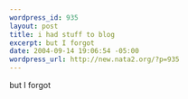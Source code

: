 ```yaml
--- 
wordpress_id: 935
layout: post
title: i had stuff to blog
excerpt: but I forgot
date: 2004-09-14 19:06:54 -05:00
wordpress_url: http://new.nata2.org/?p=935
---
```

but I forgot

